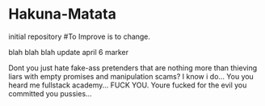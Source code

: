 # Hakuna-Matata

initial repository 
#To Improve is to change.

blah blah blah update april 6 marker

Dont you just hate fake-ass pretenders that are nothing more than thieving liars with empty promises and manipulation scams? I know i do...
 You you heard me fullstack academy... FUCK YOU. Youre fucked for the evil you committed you pussies...

